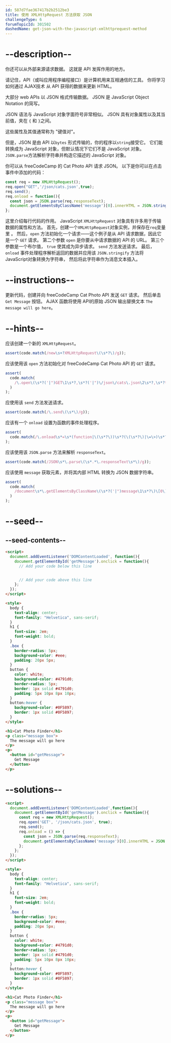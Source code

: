 ```yaml
---
id: 587d7fae367417b2b2512be3
title: 使用 XMLHttpRequest 方法获取 JSON
challengeType: 6
forumTopicId: 301502
dashedName: get-json-with-the-javascript-xmlhttprequest-method
---
```


# --description--

你还可以从外部来源请求数据。 这就是 API 发挥作用的地方。

请记住，API（或叫应用程序编程接口）是计算机用来互相通信的工具。 你将学习如何通过 AJAX技术 从 API 获得的数据来更新 HTML。

大部分 web APIs 以 JSON 格式传输数据。 JSON 是 JavaScript Object Notation 的简写。

JSON 语法与 JavaScript 对象字面符号非常相似。 JSON 具有对象属性以及其当前值，夹在 `{` 和 `}`之间。

这些属性及其值通常称为 "键值对"。

但是，JSON 是由 API 以`bytes` 形式传输的，你的程序以`string`接受它。 它们能转换成为 JavaScript 对象，但默认情况下它们不是 JavaScript 对象。 `JSON.parse`方法解析字符串并构造它描述的 JavaScript 对象。

你可以从 freeCodeCamp 的 Cat Photo API 请求 JSON。 以下是你可以在点击事件中添加的代码：

```js
const req = new XMLHttpRequest();
req.open("GET",'/json/cats.json',true);
req.send();
req.onload = function(){
  const json = JSON.parse(req.responseText);
  document.getElementsByClassName('message')[0].innerHTML = JSON.stringify(json);
};
```

这里介绍每行代码的作用。 JavaScript `XMLHttpRequest` 对象具有许多用于传输数据的属性和方法。 首先，创建一个`XMLHttpRequest`对象实例，并保存在`req`变量里 。 然后，`open` 方法初始化一个请求——这个例子是从 API 请求数据，因此它是一个 `GET` 请求。 第二个参数 `open` 是你要从中请求数据的 API 的 URL。 第三个参数是一个布尔值， `true` 使其成为异步请求。 `send` 方法发送请求。 最后，`onload` 事件处理程序解析返回的数据并应用该 `JSON.stringify` 方法将JavaScript对象转换为字符串， 然后将此字符串作为消息文本插入。

# --instructions--

更新代码，创建并向 freeCodeCamp Cat Photo API 发送 `GET` 请求。 然后单击 `Get Message` 按钮。 AJAX 函数将使用 API​​ 的原始 JSON 输出替换文本 `The message will go here`。

# --hints--

应该创建一个新的 `XMLHttpRequest`。

```js
assert(code.match(/new\s+?XMLHttpRequest\(\s*?\)/g));
```

应该使用该 `open` 方法初始化对 freeCodeCamp Cat Photo API 的 `GET` 请求。

```js
assert(
  code.match(
    /\.open\(\s*?('|")GET\1\s*?,\s*?('|")\/json\/cats\.json\2\s*?,\s*?true\s*?\)/g
  )
);
```

应使用该 `send` 方法发送请求。

```js
assert(code.match(/\.send\(\s*\)/g));
```

应该有一个 `onload` 设置为函数的事件处理程序。

```js
assert(
  code.match(/\.onload\s*=\s*(function|\(\s*?\))\s*?(\(\s*?\)|\=\>)\s*?{/g)
);
```

应该使用该 `JSON.parse` 方法来解析 `responseText`。

```js
assert(code.match(/JSON\s*\.parse\(\s*.*\.responseText\s*\)/g));
```

应该使用 `message` 获取元素，并将其内部 HTML 转换为 JSON 数据字符串。

```js
assert(
  code.match(
    /document\s*\.getElementsByClassName\(\s*?('|")message\1\s*?\)\[0\]\s*\.innerHTML\s*?=\s*?JSON\.stringify\(.+?\)/g
  )
);
```

# --seed--

## --seed-contents--

```html
<script>
  document.addEventListener('DOMContentLoaded', function(){
    document.getElementById('getMessage').onclick = function(){
      // Add your code below this line


      // Add your code above this line
    };
  });
</script>

<style>
  body {
    text-align: center;
    font-family: "Helvetica", sans-serif;
  }
  h1 {
    font-size: 2em;
    font-weight: bold;
  }
  .box {
    border-radius: 5px;
    background-color: #eee;
    padding: 20px 5px;
  }
  button {
    color: white;
    background-color: #4791d0;
    border-radius: 5px;
    border: 1px solid #4791d0;
    padding: 5px 10px 8px 10px;
  }
  button:hover {
    background-color: #0F5897;
    border: 1px solid #0F5897;
  }
</style>

<h1>Cat Photo Finder</h1>
<p class="message box">
  The message will go here
</p>
<p>
  <button id="getMessage">
    Get Message
  </button>
</p>
```

# --solutions--

```html
<script>
  document.addEventListener('DOMContentLoaded',function(){
    document.getElementById('getMessage').onclick = function(){
      const req = new XMLHttpRequest();
      req.open('GET', '/json/cats.json', true);
      req.send();
      req.onload = () => {
        const json = JSON.parse(req.responseText);
        document.getElementsByClassName('message')[0].innerHTML = JSON.stringify(json);
      };
    };
  });
</script>

<style>
  body {
    text-align: center;
    font-family: "Helvetica", sans-serif;
  }
  h1 {
    font-size: 2em;
    font-weight: bold;
  }
  .box {
    border-radius: 5px;
    background-color: #eee;
    padding: 20px 5px;
  }
  button {
    color: white;
    background-color: #4791d0;
    border-radius: 5px;
    border: 1px solid #4791d0;
    padding: 5px 10px 8px 10px;
  }
  button:hover {
    background-color: #0F5897;
    border: 1px solid #0F5897;
  }
</style>

<h1>Cat Photo Finder</h1>
<p class="message box">
  The message will go here
</p>
<p>
  <button id="getMessage">
    Get Message
  </button>
</p>
```
